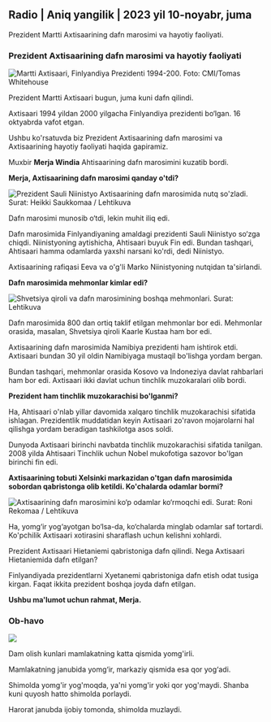 ## Radio \| Aniq yangilik \| 2023 yil 10-noyabr, juma

Prezident Martti Axtisaarining dafn marosimi va hayotiy faoliyati.

### Prezident Axtisaarining dafn marosimi va hayotiy faoliyati

![Martti Axtisaari, Finlyandiya Prezidenti 1994-200. Foto: CMI/Tomas Whitehouse](https://images.cdn.yle.fi/image/upload/c_crop,h_1080,w_1919,x_0,y_0/ar_1.777777777777777,c_fill,g_faces,h_6701/w_pr.q_auto:eco/f_auto/fl_lossy/v1699528852/39-1197047654a2d3334539)

Prezident Martti Axtisaari bugun, juma kuni dafn qilindi.

Axtisaari 1994 yildan 2000 yilgacha Finlyandiya prezidenti bo‘lgan. 16 oktyabrda vafot etgan.

Ushbu ko'rsatuvda biz Prezident Axtisaarining dafn marosimi va Axtisaarining hayotiy faoliyati haqida gapiramiz.

Muxbir **Merja Windia** Ahtisaarining dafn marosimini kuzatib bordi.

**Merja, Axtisaarining dafn marosimi qanday o'tdi?**

![Prezident Sauli Niinistyo Axtisaarining dafn marosimida nutq so'zladi. Surat: Heikki Saukkomaa / Lehtikuva](https://images.cdn.yle.fi/image/upload/c_crop,h_2880,w_5120,x_0,y_259/ar_1.777777777777777,c_fill,g_120d,g_610d/q_auto:eco/f_auto/fl_lossy/v1699619473/39-1198810654e20fbae885)

Dafn marosimi munosib o‘tdi, lekin muhit iliq edi.

Dafn marosimida Finlyandiyaning amaldagi prezidenti Sauli Niinistyo so‘zga chiqdi. Niinistyoning aytishicha, Ahtisaari buyuk Fin edi. Bundan tashqari, Ahtisaari hamma odamlarda yaxshi narsani ko'rdi, dedi Niinistyo.

Axtisaarining rafiqasi Eeva va o'g'li Marko Niinistyoning nutqidan ta'sirlandi.

**Dafn marosimida mehmonlar kimlar edi?**

![Shvetsiya qiroli va dafn marosimining boshqa mehmonlari. Surat: Lehtikuva](https://images.cdn.yle.fi/image/upload/c_crop,h_2880,w_5120,x_0,y_138/ar_1.77777777777777,c_fill,g_faces,h_675,w_1to./d./f_auto/fl_lossy/v1699627300/39-1199035654e40494d395)

Dafn marosimida 800 dan ortiq taklif etilgan mehmonlar bor edi. Mehmonlar orasida, masalan, Shvetsiya qiroli Kaarle Kustaa ham bor edi.

Axtisaarining dafn marosimida Namibiya prezidenti ham ishtirok etdi. Axtisaari bundan 30 yil oldin Namibiyaga mustaqil bo'lishga yordam bergan.

Bundan tashqari, mehmonlar orasida Kosovo va Indoneziya davlat rahbarlari ham bor edi. Axtisaari ikki davlat uchun tinchlik muzokaralari olib bordi.

**Prezident ham tinchlik muzokarachisi bo'lganmi?**

Ha, Ahtisaari o'nlab yillar davomida xalqaro tinchlik muzokarachisi sifatida ishlagan. Prezidentlik muddatidan keyin Axtisaari zo'ravon mojarolarni hal qilishga yordam beradigan tashkilotga asos soldi.

Dunyoda Axtisaari birinchi navbatda tinchlik muzokarachisi sifatida tanilgan. 2008 yilda Ahtisaari Tinchlik uchun Nobel mukofotiga sazovor bo'lgan birinchi fin edi.

**Axtisaarining tobuti Xelsinki markazidan o'tgan dafn marosimida sobordan qabristonga olib ketildi. Ko'chalarda odamlar bormi?**

![Axtisaarining dafn marosimini ko‘p odamlar ko‘rmoqchi edi. Surat: Roni Rekomaa / Lehtikuva](https://images.cdn.yle.fi/image/upload/c_crop,h_2880,w_5120,x_0,y_11/ar_1.777777777777777,c_fill,g_faces501d,_pr.q_auto:eco/f_auto/fl_lossy/v1699619608/39-1198819654e22ed1c931)

Ha, yomg‘ir yog‘ayotgan bo‘lsa-da, ko‘chalarda minglab odamlar saf tortardi. Ko'pchilik Axtisaari xotirasini sharaflash uchun kelishni xohlardi.

Prezident Axtisaari Hietaniemi qabristoniga dafn qilindi. Nega Axtisaari Hietaniemida dafn etilgan?

Finlyandiyada prezidentlarni Xyetanemi qabristoniga dafn etish odat tusiga kirgan. Faqat ikkita prezident boshqa joyda dafn etilgan.

**Ushbu ma'lumot uchun rahmat, Merja.**

### Ob-havo

![](https://images.cdn.yle.fi/image/upload/c_crop,h_1080,w_1919,x_0,y_0/ar_1.7777777777777777,c_fill,g_faces,h_675,w_1200/eq/eqf_auto/fl_lossy/v1699633281/39-1199138654e58651ee77)

Dam olish kunlari mamlakatning katta qismida yomg'irli.

Mamlakatning janubida yomg‘ir, markaziy qismida esa qor yog‘adi.

Shimolda yomg'ir yog'moqda, ya'ni yomg'ir yoki qor yog'maydi. Shanba kuni quyosh hatto shimolda porlaydi.

Harorat janubda ijobiy tomonda, shimolda muzlaydi.